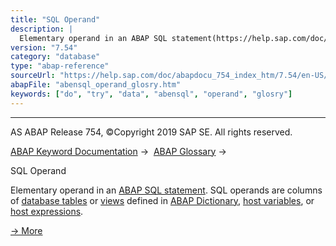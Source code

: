 ```yaml
---
title: "SQL Operand"
description: |
  Elementary operand in an ABAP SQL statement(https://help.sap.com/doc/abapdocu_754_index_htm/7.54/en-US/abenopen_sql_glosry.htm 'Glossary Entry'). SQL operands are columns of database tables(https://help.sap.com/doc/abapdocu_754_index_htm/7.54/en-US/abendatabase_table_glosry.htm 'Glossary Entry')
version: "7.54"
category: "database"
type: "abap-reference"
sourceUrl: "https://help.sap.com/doc/abapdocu_754_index_htm/7.54/en-US/abensql_operand_glosry.htm"
abapFile: "abensql_operand_glosry.htm"
keywords: ["do", "try", "data", "abensql", "operand", "glosry"]
---
```


* * *

AS ABAP Release 754, ©Copyright 2019 SAP SE. All rights reserved.

[ABAP Keyword Documentation](https://help.sap.com/doc/abapdocu_754_index_htm/7.54/en-US/abenabap.htm) →  [ABAP Glossary](https://help.sap.com/doc/abapdocu_754_index_htm/7.54/en-US/abenabap_glossary.htm) → 

SQL Operand

Elementary operand in an [ABAP SQL statement](https://help.sap.com/doc/abapdocu_754_index_htm/7.54/en-US/abenopen_sql_glosry.htm "Glossary Entry"). SQL operands are columns of [database tables](https://help.sap.com/doc/abapdocu_754_index_htm/7.54/en-US/abendatabase_table_glosry.htm "Glossary Entry") or [views](https://help.sap.com/doc/abapdocu_754_index_htm/7.54/en-US/abenview_glosry.htm "Glossary Entry") defined in [ABAP Dictionary](https://help.sap.com/doc/abapdocu_754_index_htm/7.54/en-US/abenabap_dictionary_glosry.htm "Glossary Entry"), [host variables](https://help.sap.com/doc/abapdocu_754_index_htm/7.54/en-US/abenhost_variable_glosry.htm "Glossary Entry"), or [host expressions](https://help.sap.com/doc/abapdocu_754_index_htm/7.54/en-US/abenhost_expression_glosry.htm "Glossary Entry").

[→ More](https://help.sap.com/doc/abapdocu_754_index_htm/7.54/en-US/abensql_operands.htm)